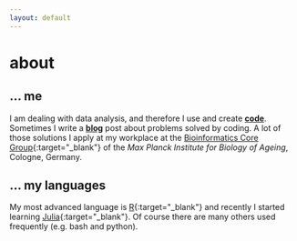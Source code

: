 ```yaml
---
layout: default
---
```


# about

## ... me

I am dealing with data analysis, and therefore I use and create **[code](/code)**.
Sometimes I write a **[blog](/blog)** post about problems solved by coding.
A lot of those solutions I apply at my workplace at the 
[Bioinformatics Core Group][agebit]{:target="_blank"} of the *Max Planck Institute
for Biology of Ageing*, Cologne, Germany.

## ... my languages

My most advanced language is [R][r]{:target="_blank"} and recently I started learning 
[Julia][jl]{:target="_blank"}.
Of course there are many others used frequently (e.g. bash and python).

[agebit]: https://mpg-age-bioinformatics.github.io
[jl]: http://julialang.org
[r]: https://www.r-project.org
